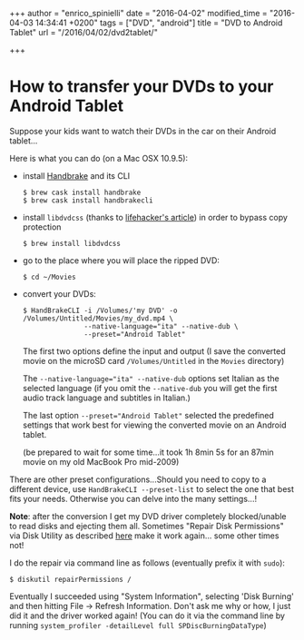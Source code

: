 +++
author = "enrico_spinielli"
date = "2016-04-02"
modified_time = "2016-04-03 14:34:41 +0200"
tags = ["DVD", "android"]
title = "DVD to Android Tablet"
url = "/2016/04/02/dvd2tablet/"

+++

# How to transfer your DVDs to your Android Tablet

Suppose your kids want to watch their DVDs in the car on their Android tablet...

Here is what you can do (on a Mac OSX 10.9.5):

* install [Handbrake](https://handbrake.fr) and its CLI
  
  ```shell
  $ brew cask install handbrake
  $ brew cask install handbrakecli
  ```

* install `libdvdcss` (thanks to [lifehacker's article](https://lifehacker.com/how-to-rip-a-dvd-to-your-computer-5809765)) in order to bypass copy protection
  
  ```shell
  $ brew install libdvdcss
  ```

* go to the place where you will place the ripped DVD:
  
  ```shell
  $ cd ~/Movies
  ```

* convert your DVDs:
  
  ```shell
  $ HandBrakeCLI -i /Volumes/'my DVD' -o /Volumes/Untitled/Movies/my_dvd.mp4 \
                 --native-language="ita" --native-dub \
                 --preset="Android Tablet"
  ```
  The first two options define the input and output (I save the converted movie on the microSD card `/Volumes/Untitled` in the `Movies` directory)
  
  The `--native-language="ita" --native-dub` options set Italian as the selected language (if you omit the `--native-dub` you will get the first audio track language and subtitles in Italian.)
  
  The last option `--preset="Android Tablet"` selected the predefined settings that work best for viewing the converted movie on an Android tablet.
  
  (be prepared to wait for some time...it took 1h 8min 5s for an 87min movie on my old MacBook Pro mid-2009)
  


There are other preset configurations...Should you need to copy to a different device, use `HandBrakeCLI --preset-list` to select the one that best fits your needs. Otherwise you can delve into the many settings...!


**Note**: after the conversion I get my DVD driver completely blocked/unable to read disks and ejecting them all.
Sometimes "Repair Disk Permissions" via Disk Utility as described [here](https://www.cnet.com/forums/discussions/macbook-cd-dvd-drive-won-t-read-discs-can-it-be-fixed-330354/#post-970a02c1-3e34-495a-bfd9-44267a4af51c) make it work again... some other times not!

I do the repair via command line as follows (eventually prefix it with `sudo`):

```shell
$ diskutil repairPermissions /
```

Eventually I succeeded using "System Information", selecting 'Disk Burning' and then hitting File -> Refresh Information.
Don't ask me why or how, I just did it and the driver worked again!
(You can do it via the command line by running `system_profiler -detailLevel full SPDiscBurningDataType`)
